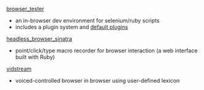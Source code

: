 [browser_tester](https://github.com/MaxPleaner/browser_tester)
- an in-browser dev environment for selenium/ruby scripts
- includes a plugin system and [default plugins](https://github.com/MaxPleaner/browser_scripts)

[headless_browser_sinatra](https://github.com/MaxPleaner/headless_browser_sinatra)
- point/click/type macro recorder for browser interaction (a web interface built with Ruby)

[vidstream](https://github.com/MaxPleaner/vidstream)
- voiced-controlled browser in browser using user-defined lexicon